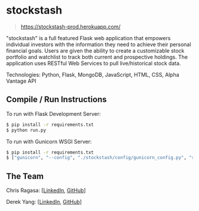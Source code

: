 # stockstash
> https://stockstash-prod.herokuapp.com/

"stockstash" is a full featured Flask web application that empowers individual investors with the information they need to achieve their personal financial goals. Users are given the ability to create a customizable stock portfolio and watchlist to track both current and prospective holdings. The application uses RESTful Web Services to pull live/historical stock data.

Technologies: Python, Flask, MongoDB, JavaScript, HTML, CSS, Alpha Vantage API

## Compile / Run Instructions
To run with Flask Development Server:
``` bash
$ pip install -r requirements.txt
$ python run.py
```

To run with Gunicorn WSGI Server:
```bash
$ pip install -r requirements.txt
$ ["gunicorn", "--config", "./stockstash/config/gunicorn_config.py", "stockstash:app"]
```


## The Team
Chris Ragasa:  [[LinkedIn](https://www.linkedin.com/in/cragasa/), [GitHub](https://github.com/chrisragasa)]

Derek Yang: [[LinkedIn](https://www.linkedin.com/in/yangd01234567/), [GitHub](https://github.com/yangd01234)]
